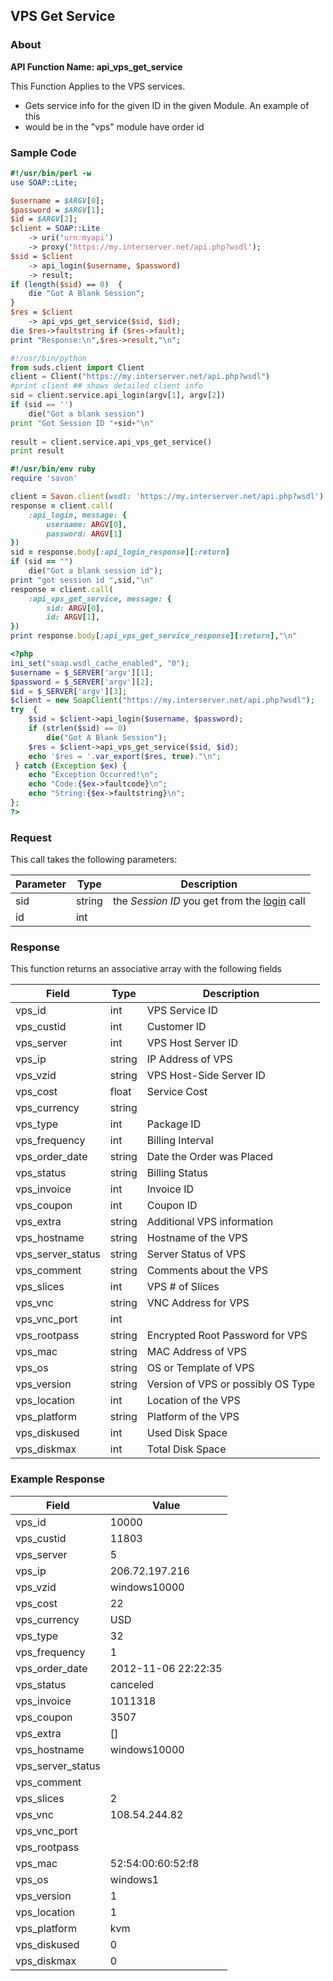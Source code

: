 
## VPS Get Service

### About

**API Function Name: api_vps_get_service**

This Function Applies to the VPS services.
* Gets service info for the given ID in the given Module.   An example of this
* would be in the "vps" module have order id


### Sample Code

```perl
#!/usr/bin/perl -w
use SOAP::Lite;

$username = $ARGV[0];
$password = $ARGV[1];
$id = $ARGV[2];
$client = SOAP::Lite
	-> uri('urn:myapi')
	-> proxy('https://my.interserver.net/api.php?wsdl');
$sid = $client
	-> api_login($username, $password)
	-> result;
if (length($sid) == 0)  {
	die "Got A Blank Session";
} 
$res = $client
	-> api_vps_get_service($sid, $id);
die $res->faultstring if ($res->fault);
print "Response:\n",$res->result,"\n";

```

```python
#!/usr/bin/python
from suds.client import Client
client = Client("https://my.interserver.net/api.php?wsdl")
#print client ## shows detailed client info
sid = client.service.api_login(argv[1], argv[2])
if (sid == '')
	die("Got a blank session")
print "Got Session ID "+sid+"\n"
  
result = client.service.api_vps_get_service()
print result

```

```ruby
#!/usr/bin/env ruby
require 'savon'

client = Savon.client(wsdl: 'https://my.interserver.net/api.php?wsdl')
response = client.call(
	:api_login, message: {
		username: ARGV[0],
		password: ARGV[1]
})
sid = response.body[:api_login_response][:return]
if (sid == "")
	die("Got a blank session id");
print "got session id ",sid,"\n"
response = client.call(
	:api_vps_get_service, message: { 
		sid: ARGV[0], 
		id: ARGV[1], 
})
print response.body[:api_vps_get_service_response][:return],"\n"

```

```php
<?php
ini_set("soap.wsdl_cache_enabled", "0");
$username = $_SERVER['argv'][1];
$password = $_SERVER['argv'][2];
$id = $_SERVER['argv'][3];
$client = new SoapClient("https://my.interserver.net/api.php?wsdl");
try  { 
	$sid = $client->api_login($username, $password);
	if (strlen($sid) == 0)
		die("Got A Blank Session");
	$res = $client->api_vps_get_service($sid, $id);
	echo '$res = '.var_export($res, true)."\n";
 } catch (Exception $ex) {
	echo "Exception Occurred!\n";
	echo "Code:{$ex->faultcode}\n";
	echo "String:{$ex->faultstring}\n";
}; 
?>

```



### Request

This call takes the following parameters:

Parameter|Type|Description
---------|----|-----------
sid|string|the *Session ID* you get from the [login](#login) call
id|int|


### Response

This function returns an associative array with the following fields

Field|Type|Description
-----|----|-----------
vps_id|int|VPS Service ID
vps_custid|int|Customer ID
vps_server|int|VPS Host Server ID
vps_ip|string|IP Address of VPS
vps_vzid|string|VPS Host-Side Server ID
vps_cost|float|Service Cost
vps_currency|string|
vps_type|int|Package ID
vps_frequency|int|Billing Interval
vps_order_date|string|Date the Order was Placed
vps_status|string|Billing Status
vps_invoice|int|Invoice ID
vps_coupon|int|Coupon ID
vps_extra|string|Additional VPS information
vps_hostname|string|Hostname of the VPS
vps_server_status|string|Server Status of VPS
vps_comment|string|Comments about the VPS
vps_slices|int|VPS # of Slices
vps_vnc|string|VNC Address for VPS
vps_vnc_port|int|
vps_rootpass|string|Encrypted Root Password for VPS
vps_mac|string|MAC Address of VPS
vps_os|string|OS or Template of VPS
vps_version|string|Version of VPS or possibly OS Type
vps_location|int|Location of the VPS
vps_platform|string|Platform of the VPS
vps_diskused|int|Used Disk Space
vps_diskmax|int|Total Disk Space


### Example Response

<table>
	<thead>
		<tr>
			<th>Field</th>
			<th>Value</th>
		</tr>
	</thead>
	<tbody>
		<tr>
			<td>vps_id</td>
			<td>10000</td>
		</tr>
		<tr>
			<td>vps_custid</td>
			<td>11803</td>
		</tr>
		<tr>
			<td>vps_server</td>
			<td>5</td>
		</tr>
		<tr>
			<td>vps_ip</td>
			<td>206.72.197.216</td>
		</tr>
		<tr>
			<td>vps_vzid</td>
			<td>windows10000</td>
		</tr>
		<tr>
			<td>vps_cost</td>
			<td>22</td>
		</tr>
		<tr>
			<td>vps_currency</td>
			<td>USD</td>
		</tr>
		<tr>
			<td>vps_type</td>
			<td>32</td>
		</tr>
		<tr>
			<td>vps_frequency</td>
			<td>1</td>
		</tr>
		<tr>
			<td>vps_order_date</td>
			<td>2012-11-06 22:22:35</td>
		</tr>
		<tr>
			<td>vps_status</td>
			<td>canceled</td>
		</tr>
		<tr>
			<td>vps_invoice</td>
			<td>1011318</td>
		</tr>
		<tr>
			<td>vps_coupon</td>
			<td>3507</td>
		</tr>
		<tr>
			<td>vps_extra</td>
			<td>[]</td>
		</tr>
		<tr>
			<td>vps_hostname</td>
			<td>windows10000</td>
		</tr>
		<tr>
			<td>vps_server_status</td>
			<td></td>
		</tr>
		<tr>
			<td>vps_comment</td>
			<td></td>
		</tr>
		<tr>
			<td>vps_slices</td>
			<td>2</td>
		</tr>
		<tr>
			<td>vps_vnc</td>
			<td>108.54.244.82</td>
		</tr>
		<tr>
			<td>vps_vnc_port</td>
			<td></td>
		</tr>
		<tr>
			<td>vps_rootpass</td>
			<td></td>
		</tr>
		<tr>
			<td>vps_mac</td>
			<td>52:54:00:60:52:f8</td>
		</tr>
		<tr>
			<td>vps_os</td>
			<td>windows1</td>
		</tr>
		<tr>
			<td>vps_version</td>
			<td>1</td>
		</tr>
		<tr>
			<td>vps_location</td>
			<td>1</td>
		</tr>
		<tr>
			<td>vps_platform</td>
			<td>kvm</td>
		</tr>
		<tr>
			<td>vps_diskused</td>
			<td>0</td>
		</tr>
		<tr>
			<td>vps_diskmax</td>
			<td>0</td>
		</tr>
	</tbody>
</table>


